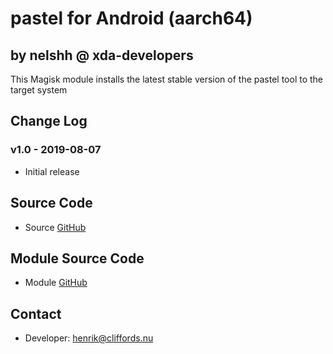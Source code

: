 # pastel for Android (aarch64)

## by nelshh @ xda-developers

This Magisk module installs the latest stable version of the pastel tool to the target system

## Change Log

### v1.0 - 2019-08-07
* Initial release

## Source Code
* Source [GitHub](https://github.com/sharkdp/pastel)

## Module Source Code
* Module [GitHub](https://github.com/henriknelson/pastel-magisk-module)

## Contact
* Developer: [henrik@cliffords.nu](mailto:henrik@cliffords.nu)
